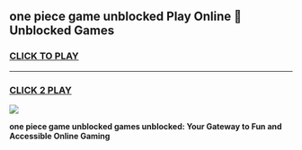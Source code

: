 
## one piece game unblocked Play Online 👋 Unblocked Games
<h3>
<a href="https://premium.freeplayer.one?title=one_piece_game_unblocked&ref=19F">CLICK TO PLAY</a></h3>
<hr>

<h3>
<a href="https://premium.freeplayer.one?title=one_piece_game_unblocked&ref=19F">CLICK 2 PLAY</a>
  
</h3>

<a href="https://premium.freeplayer.one?title=one_piece_game_unblocked&ref=19F"><img src="https://clearcache.store/games.png"></a>


**one piece game unblocked games unblocked: Your Gateway to Fun and Accessible Online Gaming**
